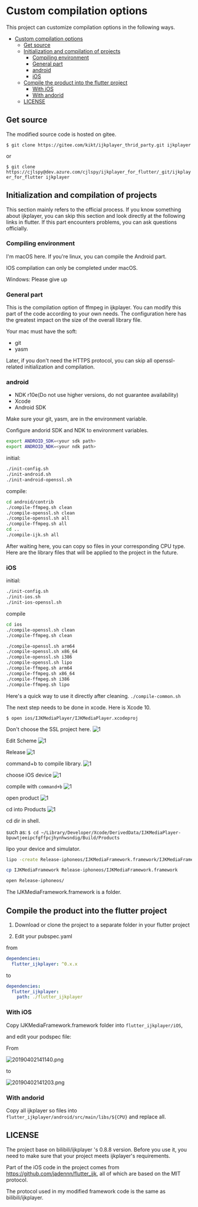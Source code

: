 # Custom compilation options

This project can customize compilation options in the following ways.

- [Custom compilation options](#custom-compilation-options)
  - [Get source](#get-source)
  - [Initialization and compilation of projects](#initialization-and-compilation-of-projects)
    - [Compiling environment](#compiling-environment)
    - [General part](#general-part)
    - [android](#android)
    - [iOS](#ios)
  - [Compile the product into the flutter project](#compile-the-product-into-the-flutter-project)
    - [With iOS](#with-ios)
    - [With andorid](#with-andorid)
  - [LICENSE](#license)

## Get source

The modified source code is hosted on gitee.

`$ git clone https://gitee.com/kikt/ijkplayer_thrid_party.git ijkplayer`

or

`$ git clone https://cjlspy@dev.azure.com/cjlspy/ijkplayer_for_flutter/_git/ijkplayer_for_flutter ijkplayer`

## Initialization and compilation of projects

This section mainly refers to the official process. If you know something about ijkplayer, you can skip this section and look directly at the following links in flutter.
If this part encounters problems, you can ask questions officially.

### Compiling environment

I'm macOS here. If you're linux, you can compile the Android part.

IOS compilation can only be completed under macOS.

Windows: Please give up

### General part

This is the compilation option of ffmpeg in ijkplayer. You can modify this part of the code according to your own needs. The configuration here has the greatest impact on the size of the overall library file.

Your mac must have the soft:

- git
- yasm

Later, if you don't need the HTTPS protocol, you can skip all openssl-related initialization and compilation.

### android

- NDK r10e(Do not use higher versions, do not guarantee availability)
- Xcode
- Android SDK

Make sure your git, yasm, are in the environment variable.

Configure andorid SDK and NDK to environment variables.

```bash
export ANDROID_SDK=<your sdk path>
export ANDROID_NDK=<your ndk path>
```

initial:

```bash
./init-config.sh
./init-android.sh
./init-android-openssl.sh
```

compile:

```bash
cd android/contrib
./compile-ffmpeg.sh clean
./compile-openssl.sh clean
./compile-openssl.sh all
./compile-ffmpeg.sh all
cd ..
./compile-ijk.sh all
```

After waiting here, you can copy so files in your corresponding CPU type. Here are the library files that will be applied to the project in the future.

### iOS

initial:

```bash
./init-config.sh
./init-ios.sh
./init-ios-openssl.sh
```

compile

```bash
cd ios
./compile-openssl.sh clean
./compile-ffmpeg.sh clean

./compile-openssl.sh arm64
./compile-openssl.sh x86_64
./compile-openssl.sh i386
./compile-openssl.sh lipo
./compile-ffmpeg.sh arm64
./compile-ffmpeg.sh x86_64
./compile-ffmpeg.sh i386
./compile-ffmpeg.sh lipo
```

Here's a quick way to use it directly after cleaning.
`./compile-common.sh`

The next step needs to be done in xcode. Here is Xcode 10.

`$ open ios/IJKMediaPlayer/IJKMediaPlayer.xcodeproj`

Don't choose the SSL project here.
![1](https://raw.githubusercontent.com/CaiJingLong/asset_for_picgo/master/20190322205338.png)

Edit Scheme
![1](https://raw.githubusercontent.com/CaiJingLong/asset_for_picgo/master/20190322205412.png)

Release
![1](https://raw.githubusercontent.com/CaiJingLong/asset_for_picgo/master/20190322205454.png)

command+b to compile library.
![1](https://raw.githubusercontent.com/CaiJingLong/asset_for_picgo/master/20190322205548.png)

choose iOS device
![1](https://raw.githubusercontent.com/CaiJingLong/asset_for_picgo/master/20190322205634.png)

compile with `command+b`
![1](https://raw.githubusercontent.com/CaiJingLong/asset_for_picgo/master/20190322205727.png)

open product
![1](https://raw.githubusercontent.com/CaiJingLong/asset_for_picgo/master/20190322205727.png)

cd into Products
![1](https://raw.githubusercontent.com/CaiJingLong/asset_for_picgo/master/20190322205839.png)

cd dir in shell.

such as: `$ cd ~/Library/Developer/Xcode/DerivedData/IJKMediaPlayer-bpuwtjeeipcfgffpcjhynhwsndig/Build/Products`

lipo your device and simulator.

```bash
lipo -create Release-iphoneos/IJKMediaFramework.framework/IJKMediaFramework Release-iphonesimulator/IJKMediaFramework.framework/IJKMediaFramework -output IJKMediaFramework

cp IJKMediaFramework Release-iphoneos/IJKMediaFramework.framework

open Release-iphoneos/
```

The IJKMediaFramework.framework is a folder.

## Compile the product into the flutter project

1. Download or clone the project to a separate folder in your flutter project

2. Edit your pubspec.yaml

from

```yaml
dependencies:
  flutter_ijkplayer: ^0.x.x
```

to

```yaml
dependencies:
  flutter_ijkplayer:
    path: ./flutter_ijkplayer
```

### With iOS

Copy IJKMediaFramework.framework folder into `flutter_ijkplayer/iOS`,

and edit your podspec file:

From

![20190402141140.png](https://raw.githubusercontent.com/kikt-blog/image/master/img/20190402141140.png)

to

![20190402141203.png](https://raw.githubusercontent.com/kikt-blog/image/master/img/20190402141203.png)

### With andorid

Copy all ijkplayer so files into `flutter_ijkplayer/android/src/main/libs/${CPU}` and replace all.

## LICENSE

The project base on bilibili/ijkplayer 's 0.8.8 version. Before you use it, you need to make sure that your project meets ijkplayer's requirements.

Part of the iOS code in the project comes from https://github.com/jadennn/flutter_ijk, all of which are based on the MIT protocol.

The protocol used in my modified framework code is the same as bilibili/ijkplayer.
